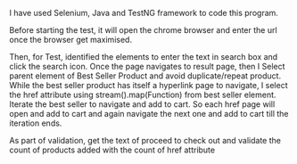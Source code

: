 I have used Selenium, Java and TestNG framework to code this program. 

Before starting the test, it will open the chrome browser and enter the url once the browser get maximised.

Then, for Test, identified the elements to enter the text in search box and click the search icon.
Once the page navigates to result page, then I Select parent element of Best Seller Product and avoid duplicate/repeat product.
While the best seller product has itself a hyperlink page to navigate, I select the href attribute using stream().map(Function) from best seller element.
Iterate the best seller to navigate and add to cart. So each href page will open and add to cart and again navigate the next one and add to cart till the iteration ends.

As part of validation, get the text of proceed to check out and validate the count of products added with the count of href attribute
